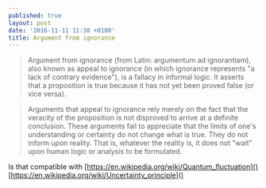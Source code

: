 ```yaml
---
published: true
layout: post
date: '2016-11-11 11:38 +0100'
title: Argument from ignorance
---
```

> Argument from ignorance (from Latin: argumentum ad ignorantiam), also known as appeal to ignorance (in which ignorance represents "a lack of contrary evidence"), is a fallacy in informal logic. It asserts that a proposition is true because it has not yet been proved false (or vice versa). 

> Arguments that appeal to ignorance rely merely on the fact that the veracity of the proposition is not disproved to arrive at a definite conclusion. These arguments fail to appreciate that the limits of one's understanding or certainty do not change what is true. They do not inform upon reality. That is, whatever the reality is, it does not "wait" upon human logic or analysis to be formulated.

Is that compatible with 
[https://en.wikipedia.org/wiki/Quantum_fluctuation]()  
[https://en.wikipedia.org/wiki/Uncertainty_principle]()
